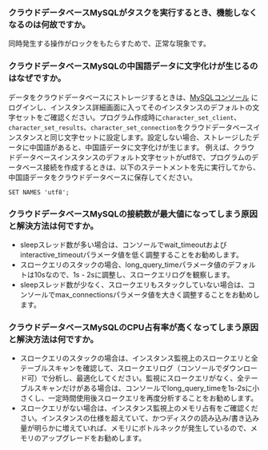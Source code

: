 
### クラウドデータベースMySQLがタスクを実行するとき、機能しなくなるのは何故ですか。
同時発生する操作がロックをもたらすためで、正常な現象です。

### クラウドデータベースMySQLの中国語データに文字化けが生じるのはなぜですか。
データをクラウドデータベースにストレージするときは、[MySQLコンソール](https://console.cloud.tencent.com/cdb) にログインし、インスタンス詳細画面に入ってそのインスタンスのデフォルトの文字セットをご確認ください。プログラム作成時に`character_set_client`、`character_set_results`、`character_set_connection`をクラウドデータベースインスタンスと同じ文字セットに設定します。設定しない場合、ストレージしたデータに中国語があると、中国語データに文字化けが生じます。
例えば、クラウドデータベースインスタンスのデフォルト文字セットがutf8で、プログラムのデータベース接続を作成するときは、以下のステートメントを先に実行してから、中国語データをクラウドデータベースに保存してください。
```
SET NAMES 'utf8';
```

### クラウドデータベースMySQLの接続数が最大値になってしまう原因と解決方法は何ですか。
- sleepスレッド数が多い場合は、コンソールでwait_timeoutおよびinteractive_timeoutパラメータ値を低く調整することをお勧めします。
- スロークエリのスタックの場合、long_query_timeパラメータ値のデフォルトは10sなので、1s - 2sに調整し、スロークエリログを観察します。
- sleepスレッド数が少なく、スロークエリもスタックしていない場合は、コンソールでmax_connectionsパラメータ値を大きく調整することをお勧めします。

### クラウドデータベースMySQLのCPU占有率が高くなってしまう原因と解決方法は何ですか。
- スロークエリのスタックの場合は、インスタンス監視上のスロークエリと全テーブルスキャンを確認して、スロークエリログ（コンソールでダウンロード可）で分析し、最適化してください。監視にスロークエリがなく、全テーブルスキャンだけがある場合は、コンソールでlong_query_timeを1s-2sに小さくし、一定時間使用後スロークエリを再度分析することをお勧めします。
- スロークエリがない場合は、インスタンス監視上のメモリ占有をご確認ください。インスタンスの仕様を超えていて、かつディスクの読み込み/書き込み量が明らかに増えていれば、メモリにボトルネックが発生しているので、メモリのアップグレードをお勧めします。


